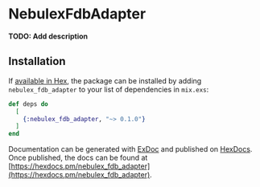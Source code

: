 # NebulexFdbAdapter

**TODO: Add description**

## Installation

If [available in Hex](https://hex.pm/docs/publish), the package can be installed
by adding `nebulex_fdb_adapter` to your list of dependencies in `mix.exs`:

```elixir
def deps do
  [
    {:nebulex_fdb_adapter, "~> 0.1.0"}
  ]
end
```

Documentation can be generated with [ExDoc](https://github.com/elixir-lang/ex_doc)
and published on [HexDocs](https://hexdocs.pm). Once published, the docs can
be found at [https://hexdocs.pm/nebulex_fdb_adapter](https://hexdocs.pm/nebulex_fdb_adapter).

